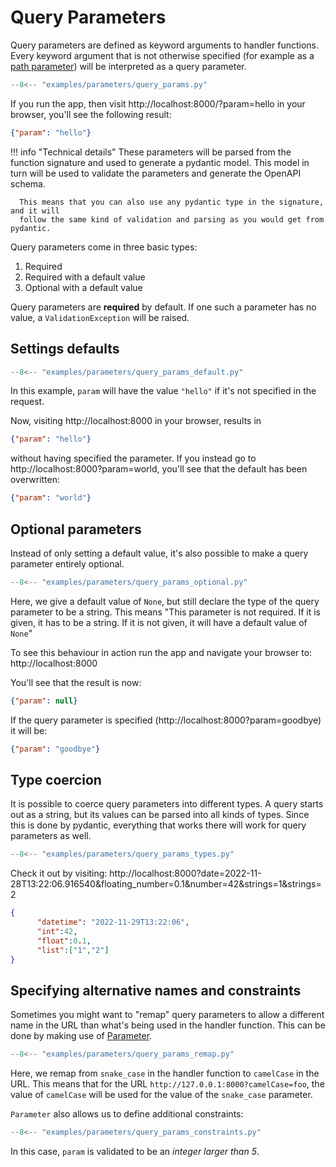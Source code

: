 # Query Parameters

Query parameters are defined as keyword arguments to handler functions. Every keyword argument
that is not otherwise specified (for example as a [path parameter](usage/3-parameters/0-path-parameters/))
will be interpreted as a query parameter.

```py
--8<-- "examples/parameters/query_params.py"
```

If you run the app, then visit http://localhost:8000/?param=hello in your browser,
you'll see the following result:

```json
{"param": "hello"}
```

!!! info "Technical details"
      These parameters will be parsed from the function signature and used to generate a pydantic model.
      This model in turn will be used to validate the parameters and generate the OpenAPI schema.

      This means that you can also use any pydantic type in the signature, and it will
      follow the same kind of validation and parsing as you would get from pydantic.

Query parameters come in three basic types:

1. Required
2. Required with a default value
3. Optional with a default value

Query parameters are **required** by default. If one such a parameter has no value,
a `ValidationException` will be raised.

## Settings defaults

```py
--8<-- "examples/parameters/query_params_default.py"
```

In this example, `param` will have the value `"hello"` if it's not specified in the request.

Now, visiting http://localhost:8000 in your browser, results in

```json
{"param": "hello"}
```

without having specified the parameter. If you instead go to http://localhost:8000?param=world,
you'll see that the default has been overwritten:

```json
{"param": "world"}
```


## Optional parameters

Instead of only setting a default value, it's also possible to make a query parameter
entirely optional.

```py
--8<-- "examples/parameters/query_params_optional.py"
```

Here, we give a default value of `None`, but still declare the type of the query parameter
to be a string. This means "This parameter is not required. If it is given, it has to be a string.
If it is not given, it will have a default value of `None`"

To see this behaviour in action run the app and navigate your browser to: http://localhost:8000

You'll see that the result is now:

```json
{"param": null}
```

If the query parameter is specified (http://localhost:8000?param=goodbye) it will be:

```json
{"param": "goodbye"}
```

## Type coercion

It is possible to coerce query parameters into different types. A query starts out as a string,
but its values can be parsed into all kinds of types. Since this is done by pydantic,
everything that works there will work for query parameters as well.


```py
--8<-- "examples/parameters/query_params_types.py"
```

Check it out by visiting: http://localhost:8000?date=2022-11-28T13:22:06.916540&floating_number=0.1&number=42&strings=1&strings=2

```json
{
      "datetime": "2022-11-29T13:22:06",
      "int":42,
      "float":0.1,
      "list":["1","2"]
}
```


## Specifying alternative names and constraints

Sometimes you might want to "remap" query parameters to allow a different name in the URL
than what's being used in the handler function. This can be done by making use of [Parameter](reference/params/0-parameter/).

```py
--8<-- "examples/parameters/query_params_remap.py"
```

Here, we remap from `snake_case` in the handler function to `camelCase` in the URL.
This means that for the URL `http://127.0.0.1:8000?camelCase=foo`, the value of `camelCase`
will be used for the value of the `snake_case` parameter.

`Parameter` also allows us to define additional constraints:

```py
--8<-- "examples/parameters/query_params_constraints.py"
```

In this case, `param` is validated to be an _integer larger than 5_.
